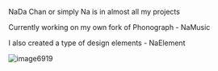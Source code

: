 NaDa Chan or simply Na is in almost all my projects

Currently working on my own fork of Phonograph - NaMusic

I also created a type of design elements - NaElement

![image6919](https://github.com/user-attachments/assets/003c3c21-0982-4d96-bc6b-fec8db828ca6)
